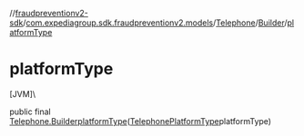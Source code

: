 //[fraudpreventionv2-sdk](../../../../index.md)/[com.expediagroup.sdk.fraudpreventionv2.models](../../index.md)/[Telephone](../index.md)/[Builder](index.md)/[platformType](platform-type.md)

# platformType

[JVM]\

public final [Telephone.Builder](index.md)[platformType](platform-type.md)([TelephonePlatformType](../../-telephone-platform-type/index.md)platformType)
